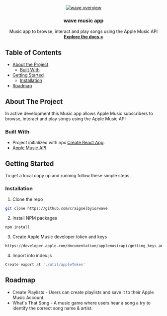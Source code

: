 <!-- PROJECT LOGO -->
<p align="center">
  <a href="https://github.com/craigselbyio/wave">
    <img src="src/img/wave-overview.gif" alt="wave overview">
  </a>

  <h3 align="center">wave music app</h3>

  <p align="center">
    Music app to browse, interact and play songs using the Apple Music API
    <br />
    <a href="https://github.com/github_username/repo"><strong>Explore the docs »</strong></a>
    <br />
  </p>
</p>


<!-- TABLE OF CONTENTS -->
## Table of Contents

* [About the Project](#about-the-project)
  * [Built With](#built-with)
* [Getting Started](#getting-started)
  * [Installation](#installation)
* [Roadmap](#roadmap)


<!-- ABOUT THE PROJECT -->
## About The Project

In active development this Music app allows Apple Music subscribers to browse, interact and play songs using the Apple Music API


### Built With

* Project initialized with npx [Create React App](https://github.com/facebook/create-react-app).
* [Apple Music API](https://developer.apple.com/documentation/applemusicapi)


<!-- GETTING STARTED -->
## Getting Started

To get a local copy up and running follow these simple steps.

### Installation
 
1. Clone the repo
```sh
git clone https://github.com/craigselbyio/wave
```
2. Install NPM packages
```sh
npm install
```
3. Create Apple Music developer token and keys
```sh
https://developer.apple.com/documentation/applemusicapi/getting_keys_and_creating_tokens
```
4. Import into index.js
```sh
Create export at './util/appleToken'
```

<!-- ROADMAP -->
## Roadmap

- Create Playlists - Users can create playlists and save it to their Apple Music Account.
- What's That Song - A music game where users hear a song a try to identify the correct song name & artist.